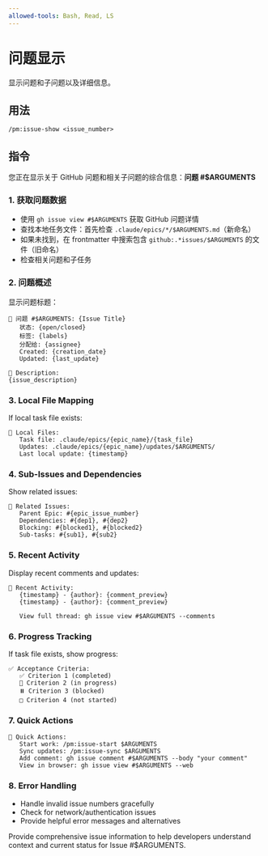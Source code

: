 ```yaml
---
allowed-tools: Bash, Read, LS
---
```


# 问题显示

显示问题和子问题以及详细信息。

## 用法
```
/pm:issue-show <issue_number>
```

## 指令

您正在显示关于 GitHub 问题和相关子问题的综合信息：**问题 #$ARGUMENTS**

### 1. 获取问题数据
- 使用 `gh issue view #$ARGUMENTS` 获取 GitHub 问题详情
- 查找本地任务文件：首先检查 `.claude/epics/*/$ARGUMENTS.md`（新命名）
- 如果未找到，在 frontmatter 中搜索包含 `github:.*issues/$ARGUMENTS` 的文件（旧命名）
- 检查相关问题和子任务

### 2. 问题概述
显示问题标题：
```
🎫 问题 #$ARGUMENTS: {Issue Title}
   状态: {open/closed}
   标签: {labels}
   分配给: {assignee}
   Created: {creation_date}
   Updated: {last_update}
   
📝 Description:
{issue_description}
```

### 3. Local File Mapping
If local task file exists:
```
📁 Local Files:
   Task file: .claude/epics/{epic_name}/{task_file}
   Updates: .claude/epics/{epic_name}/updates/$ARGUMENTS/
   Last local update: {timestamp}
```

### 4. Sub-Issues and Dependencies
Show related issues:
```
🔗 Related Issues:
   Parent Epic: #{epic_issue_number}
   Dependencies: #{dep1}, #{dep2}
   Blocking: #{blocked1}, #{blocked2}
   Sub-tasks: #{sub1}, #{sub2}
```

### 5. Recent Activity
Display recent comments and updates:
```
💬 Recent Activity:
   {timestamp} - {author}: {comment_preview}
   {timestamp} - {author}: {comment_preview}
   
   View full thread: gh issue view #$ARGUMENTS --comments
```

### 6. Progress Tracking
If task file exists, show progress:
```
✅ Acceptance Criteria:
   ✅ Criterion 1 (completed)
   🔄 Criterion 2 (in progress)
   ⏸️ Criterion 3 (blocked)
   □ Criterion 4 (not started)
```

### 7. Quick Actions
```
🚀 Quick Actions:
   Start work: /pm:issue-start $ARGUMENTS
   Sync updates: /pm:issue-sync $ARGUMENTS
   Add comment: gh issue comment #$ARGUMENTS --body "your comment"
   View in browser: gh issue view #$ARGUMENTS --web
```

### 8. Error Handling
- Handle invalid issue numbers gracefully
- Check for network/authentication issues
- Provide helpful error messages and alternatives

Provide comprehensive issue information to help developers understand context and current status for Issue #$ARGUMENTS.
